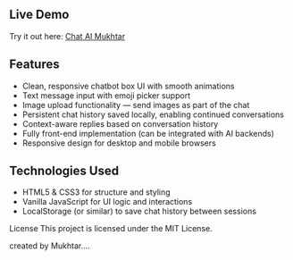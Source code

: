 

## Live Demo

Try it out here: [Chat AI Mukhtar](https://chataimukhtar.vercel.app/)

## Features

- Clean, responsive chatbot box UI with smooth animations
- Text message input with emoji picker support
- Image upload functionality — send images as part of the chat
- Persistent chat history saved locally, enabling continued conversations
- Context-aware replies based on conversation history
- Fully front-end implementation (can be integrated with AI backends)
- Responsive design for desktop and mobile browsers

## Technologies Used

- HTML5 & CSS3 for structure and styling
- Vanilla JavaScript for UI logic and interactions
- LocalStorage (or similar) to save chat history between sessions




License
This project is licensed under the MIT License.

created by Mukhtar....
